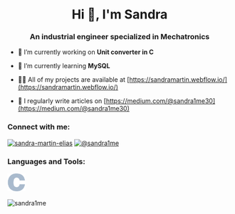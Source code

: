 <h1 align="center">Hi 👋, I'm Sandra</h1>
<h3 align="center">An industrial engineer specialized in Mechatronics</h3>

- 🔭 I’m currently working on **Unit converter in C**

- 🌱 I’m currently learning **MySQL**

- 👨‍💻 All of my projects are available at [https://sandramartin.webflow.io/](https://sandramartin.webflow.io/)

- 📝 I regularly write articles on [https://medium.com/@sandra1me30](https://medium.com/@sandra1me30)

<h3 align="left">Connect with me:</h3>
<p align="left">
<a href="https://linkedin.com/in/sandra-martin-elias" target="blank"><img align="center" src="https://raw.githubusercontent.com/rahuldkjain/github-profile-readme-generator/master/src/images/icons/Social/linked-in-alt.svg" alt="sandra-martin-elias" height="30" width="40" /></a>
<a href="https://medium.com/@sandra1me30" target="blank"><img align="center" src="https://raw.githubusercontent.com/rahuldkjain/github-profile-readme-generator/master/src/images/icons/Social/medium.svg" alt="@sandra1me" height="30" width="40" /></a>
</p>

<h3 align="left">Languages and Tools:</h3>
<p align="left"> <a href="https://www.cprogramming.com/" target="_blank" rel="noreferrer"> <img src="https://raw.githubusercontent.com/devicons/devicon/master/icons/c/c-original.svg" alt="c" width="40" height="40"/> </a> </p>

<p><img align="center" src="https://github-readme-stats.vercel.app/api/top-langs?username=sandra1me&show_icons=true&locale=en&layout=compact" alt="sandra1me" /></p>
